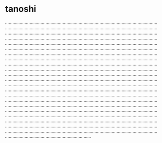 # tanoshi
..............................................................................................................................................................................................................................................................................................................................................................................................................................................................................................................................................................................................................................................................................................................................................................................................................................................................................................................................................................................................................................................................................................................................................................................................................................................................................................................................................................................................................................................................................................................................................................................................................................................................................................................................................................................................................................................................................................................................................................................................................................................................................................................................................................................................................................................................................................................................................................................................................................................................................................................................................................................................................................................................................................................................................................................................................................................................................................................